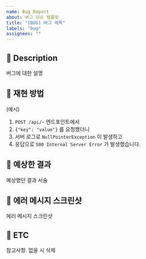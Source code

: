```yaml
---
name: Bug Report
about: 버그 이슈 템플릿
title: "[BUG] 버그 제목"
labels: "bug"
assignees: ""
---
```


## 📄 Description
버그에 대한 설명

## 🐞 재현 방법

(예시)
1. `POST /api/~` 엔드포인트에서
2. `{"key": "value"}` 를 요청했더니
3. 서버 로그로 `NullPointerException` 이 발생하고
4. 응답으로 `500 Internal Server Error` 가 발생했습니다.

## 🧐 예상한 결과
예상했던 결과 서술

## 📸 에러 메시지 스크린샷
에러 메시지 스크린샷

## 🎸 ETC
참고사항. 없을 시 삭제
